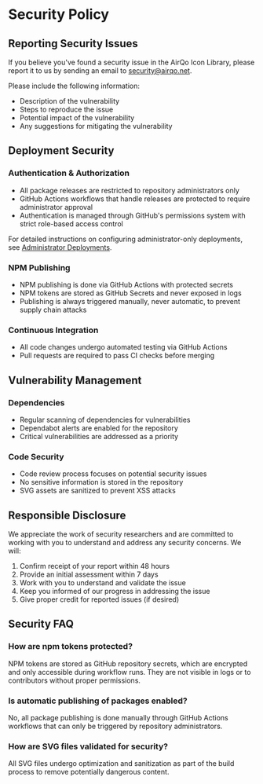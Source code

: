 # Security Policy

## Reporting Security Issues

If you believe you've found a security issue in the AirQo Icon Library, please report it to us by sending an email to [security@airqo.net](mailto:security@airqo.net).

Please include the following information:

- Description of the vulnerability
- Steps to reproduce the issue
- Potential impact of the vulnerability
- Any suggestions for mitigating the vulnerability

## Deployment Security

### Authentication & Authorization

- All package releases are restricted to repository administrators only
- GitHub Actions workflows that handle releases are protected to require administrator approval
- Authentication is managed through GitHub's permissions system with strict role-based access control

For detailed instructions on configuring administrator-only deployments, see [Administrator Deployments](./ADMIN_DEPLOYMENTS.md).

### NPM Publishing

- NPM publishing is done via GitHub Actions with protected secrets
- NPM tokens are stored as GitHub Secrets and never exposed in logs
- Publishing is always triggered manually, never automatic, to prevent supply chain attacks

### Continuous Integration

- All code changes undergo automated testing via GitHub Actions
- Pull requests are required to pass CI checks before merging

## Vulnerability Management

### Dependencies

- Regular scanning of dependencies for vulnerabilities
- Dependabot alerts are enabled for the repository
- Critical vulnerabilities are addressed as a priority

### Code Security

- Code review process focuses on potential security issues
- No sensitive information is stored in the repository
- SVG assets are sanitized to prevent XSS attacks

## Responsible Disclosure

We appreciate the work of security researchers and are committed to working with you to understand and address any security concerns. We will:

1. Confirm receipt of your report within 48 hours
2. Provide an initial assessment within 7 days
3. Work with you to understand and validate the issue
4. Keep you informed of our progress in addressing the issue
5. Give proper credit for reported issues (if desired)

## Security FAQ

### How are npm tokens protected?

NPM tokens are stored as GitHub repository secrets, which are encrypted and only accessible during workflow runs. They are not visible in logs or to contributors without proper permissions.

### Is automatic publishing of packages enabled?

No, all package publishing is done manually through GitHub Actions workflows that can only be triggered by repository administrators.

### How are SVG files validated for security?

All SVG files undergo optimization and sanitization as part of the build process to remove potentially dangerous content.

